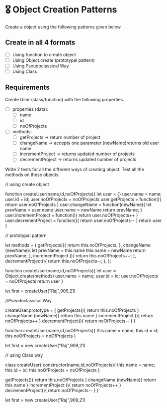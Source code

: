 # 🎖 Object Creation Patterns

Create a object using the following patterns given below.

## Create in all 4 formats

- [ ] Using function to create object
- [ ] Using Object.create (prototypal pattern)
- [ ] Using Pseudoclassical Way
- [ ] Using Class

## Requirements

Create User (class/function) with the following properties.

- [ ] properties (data):
  - [ ] name
  - [ ] id
  - [ ] noOfProjects
- [ ] methods:
  - [ ] getProjects -> return number of project
  - [ ] changeName -> accepts one parameter (newName)returns old user name
  - [ ] incrementProject -> returns updated number of projects
  - [ ] decrementProject -> returns updated number of projects

Write 2 tests for all the different ways of creating object. Test all the methods on these objects.

// using create object

function createUser(name,id,noOfProjects){
  let user = {}
  user.name = name;
  user.id = id;
  user.noOfProjects = noOfProjects
  user.getProjects = function(){
    return user.noOfProjects
  }
  user.changeName = function(newName){
    let prevName = user.name
    user.name = newName
    return prevName;
  }
  user.incrementProject = function(){
    return user.noOfProjects++
  }
  user.decrementProject = function(){
    return user.noOfProjects--
  }
  return user
}

// prototypal pattern

let methods = {
  getProjects(){
    return this.noOfProjects;
  },
  changeName (newName){
    let prevName = this.name
    this.name = newName
    return prevName;
  },
  incrementProject (){
    return this.noOfProjects++;
  },
  decrementProject(){
    return this.noOfProjects--;
  },
};

function createUser(name,id,noOfProjects){
  let user = Object.create(methods)
  user.name = name;
  user.id = id;
  user.noOfProjects = noOfProjects
  return user
}

let first = createUser("Raj",909,21)

//Pseudoclassical Way

createUser.prototype = {
  getProjects(){
    return this.noOfProjects
  }
  changeName (newName){
    return this.name
  }
  incrementProject (){
    return noOfProjects++
  }
  decrementProject(){
    return noOfProjects--
  }
}

function createUser(name,id,noOfProjects){
  this.name = name;
  this.id = id;
  this.noOfProjects = noOfProjects
}

let first = new createUser("Raj",909,21)

// using Class way


class createUser{
  constructor(name,id,noOfProjects){
    this.name = name;
    this.id = id;
    this.noOfProjects = noOfProjects
  }

  getProjects(){
    return this.noOfProjects
  }
  changeName (newName){
    return this.name
  }
  incrementProject (){
    return noOfProjects++
  }
  decrementProject(){
    return noOfProjects--
  } 
}

let first = new createUser("Raj",909,21)